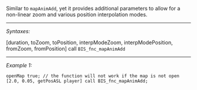 Similar to `mapAnimAdd`, yet it provides additional parameters to allow for a non-linear zoom and various position interpolation modes.


---
*Syntaxes:*

[duration, toZoom, toPosition, interpModeZoom, interpModePosition, fromZoom, fromPosition] call `BIS_fnc_mapAnimAdd`

---
*Example 1:*

```sqf
openMap true; // the function will not work if the map is not open
[2.0, 0.05, getPosASL player] call BIS_fnc_mapAnimAdd;
```